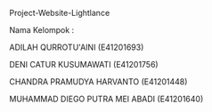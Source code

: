 Project-Website-Lightlance

Nama Kelompok :

ADILAH QURROTU'AINI (E41201693)

DENI CATUR KUSUMAWATI (E41201756)

CHANDRA PRAMUDYA HARVANTO (E41201448)

MUHAMMAD DIEGO PUTRA MEI ABADI (E41201640)

